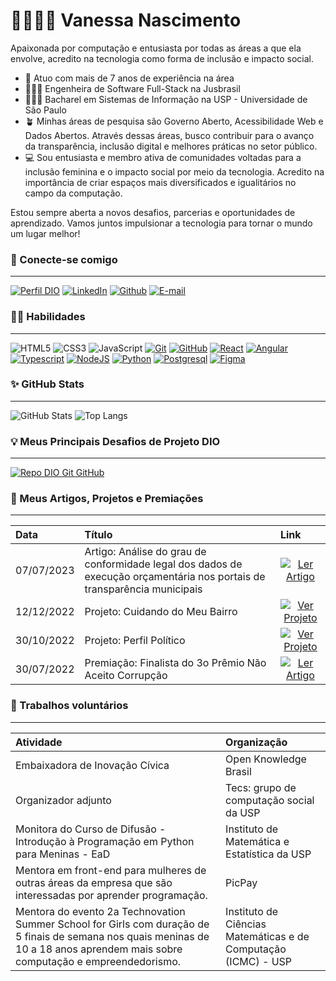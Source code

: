 # 👩🏻‍💻✨ Vanessa Nascimento 
Apaixonada por computação e entusiasta por todas as áreas a que ela envolve, acredito na tecnologia como forma de inclusão e impacto social. 

- 🚀 Atuo com mais de 7 anos de experiência na área
- 👩🏻‍💻 Engenheira de Software Full-Stack na Jusbrasil
- 👩🏻‍🎓 Bacharel em Sistemas de Informação na USP - Universidade de São Paulo
- 🪴 Minhas áreas de pesquisa são Governo Aberto, Acessibilidade Web e Dados Abertos. Através dessas áreas, busco contribuir para o avanço da transparência, inclusão digital e melhores práticas no setor público.
- 💻 Sou entusiasta e membro ativa de comunidades voltadas para a inclusão feminina e o impacto social por meio da tecnologia. Acredito na importância de criar espaços mais diversificados e igualitários no campo da computação.

Estou sempre aberta a novos desafios, parcerias e oportunidades de aprendizado. Vamos juntos impulsionar a tecnologia para tornar o mundo um lugar melhor! 

### 🤝 Conecte-se comigo
---
[![Perfil DIO](https://img.shields.io/badge/-Meu%20Perfil%20na%20DIO-c7b9ff?style=for-the-badge)](https://www.dio.me/users/vanascimento_dev)
[![LinkedIn](https://img.shields.io/badge/-LinkedIn-000?style=for-the-badge&logo=linkedin&logoColor=30A3DC)](https://www.linkedin.com/in/vanascimento-dev/)
[![Github](https://img.shields.io/badge/-GIthub-000?style=for-the-badge&logo=github&logoColor=fff)](https://github.com/vanessa-nascimento)
[![E-mail](https://img.shields.io/badge/-Email-000?style=for-the-badge&logo=Gmail&logoColor=E94D5F)](mailto:vanascimento.dev@gmail.com)


### 🤸🏻 Habilidades
---
![HTML5](https://img.shields.io/badge/HTML-000?style=for-the-badge&logo=html5&logoColor=E34F26)
![CSS3](https://img.shields.io/badge/CSS3-000?style=for-the-badge&logo=css3&logoColor=1572B6)
![JavaScript](https://img.shields.io/badge/JavaScript-000?style=for-the-badge&logo=javascript&logoColor=F7DF1E)
[![Git](https://img.shields.io/badge/Git-000?style=for-the-badge&logo=git&logoColor=F05032)](https://git-scm.com/doc) 
[![GitHub](https://img.shields.io/badge/GitHub-000?style=for-the-badge&logo=github&logoColor=FFFFFF)](https://docs.github.com/)
[![React](https://img.shields.io/badge/react-000?style=for-the-badge&logo=react&logoColor=61DAFB)](https://docs.github.com/)
[![Angular](https://img.shields.io/badge/angular-000?style=for-the-badge&logo=angular&logoColor=DD0031)](https://docs.github.com/)
[![Typescript](https://img.shields.io/badge/typescript-000?style=for-the-badge&logo=typescript&logoColor=3178C6)](https://docs.github.com/)
[![NodeJS](https://img.shields.io/badge/nodejs-000?style=for-the-badge&logo=nodedotjs&logoColor=339933)](https://docs.github.com/)
[![Python](https://img.shields.io/badge/python-000?style=for-the-badge&logo=python&logoColor=3776AB)](https://docs.github.com/)
[![Postgresql](https://img.shields.io/badge/postgresql-000?style=for-the-badge&logo=postgresql&logoColor=4169E1)](https://docs.github.com/)
[![Figma](https://img.shields.io/badge/figma-000?style=for-the-badge&logo=figma&logoColor=F24E1E)](https://docs.github.com/)

### ✨ GitHub Stats
---
![GitHub Stats](https://github-readme-stats.vercel.app/api?username=vanessa-nascimento&bg_color=000&border_color=30A3DC&show_icons=true&icon_color=30A3DC&title_color=E94D5F&text_color=FFF)
![Top Langs](https://github-readme-stats-git-masterrstaa-rickstaa.vercel.app/api/top-langs/?username=vanessa-nascimento&layout=compact&bg_color=000&heigth=300&border_color=30A3DC&title_color=E94D5F&text_color=FFF&full_width=true)

### 💡 Meus Principais Desafios de Projeto DIO
---
[![Repo DIO Git GitHub](https://github-readme-stats.vercel.app/api/pin/?username=vanessa-nascimento&repo=dio-lab-open-source&bg_color=000&border_color=30A3DC&show_icons=true&icon_color=30A3DC&title_color=E94D5F&text_color=FFF)](https://github.com/vanessa-nascimento/dio-lab-open-source)


### 🏅 Meus Artigos, Projetos e Premiações
---
<table>
  <thead>
    <tr align="left">
      <th>Data</th>
      <th>Título</th>
      <th>Link</th>
    </tr>
  </thead>
  <tbody align="left">
    <tr>
      <td>07/07/2023</td>
      <td>Artigo: Análise do grau de conformidade legal dos dados de execução orçamentária nos portais de transparência municipais</td>
      <td align="center">
        <a href="https://revista.cgu.gov.br/Revista_da_CGU/article/view/574">
           <img align="center" alt="Ler Artigo" src="https://img.shields.io/badge/Ler%20Artigo-c7b9ff?style=for-the-badge">
        </a>
      </td>
    </tr>
    <tr>
      <td>12/12/2022</td>
      <td>Projeto: Cuidando do Meu Bairro</td>
      <td align="center">
        <a href="https://cuidando.vc/2022/1">
           <img align="center" alt="Ver Projeto" src="https://img.shields.io/badge/Ver%20Projeto-c7b9ff?style=for-the-badge">
        </a>
      </td>
    </tr>
    <tr>
      <td>30/10/2022</td>
      <td>Projeto: Perfil Político</td>
      <td align="center">
        <a href="https://perfilpolitico.serenata.ai/">
           <img align="center" alt="Ver Projeto" src="https://img.shields.io/badge/Ver%20Projeto-c7b9ff?style=for-the-badge">
        </a>
      </td>    
    </tr>
    <tr>
      <td>30/07/2022</td>
      <td>Premiação: Finalista do 3o Prêmio Não Aceito Corrupção</td>
      <td align="center">
        <a href="https://www.sbtnews.com.br/noticia/brasil/218031-premio-nao-aceito-corrupcao-anuncia-vencedores-da-3-edicao-confira">
           <img align="center" alt="Ler Artigo" src="https://img.shields.io/badge/Ler%20Artigo-c7b9ff?style=for-the-badge">
        </a>
      </td>    
    </tr>
  </tbody>
  <tfoot></tfoot>
</table>

### 💜 Trabalhos voluntários
---
<table>
  <thead>
    <tr align="left">
      <th>Atividade</th>
      <th>Organização</th>
    </tr>
  </thead>
  <tbody align="left">
    <tr>
      <td>Embaixadora de Inovação Cívica</td>
      <td>Open Knowledge Brasil</td>
    </tr>
    <tr>
      <td>Organizador adjunto</td>
      <td>Tecs: grupo de computação social da USP</td>
    </tr>
    <tr>
      <td>Monitora do Curso de Difusão - Introdução à Programação em Python para Meninas - EaD</td>
      <td>Instituto de Matemática e Estatística da USP</td>
    </tr>
    <tr>
      <td>Mentora em front-end para mulheres de outras áreas da empresa que são interessadas por aprender programação.</td>
      <td>PicPay</td>
    </tr>
    <tr>
      <td>Mentora do evento 2a Technovation Summer School for Girls com duração de 5 finais de semana nos quais meninas de 10 a 18 anos aprendem mais sobre computação e empreendedorismo.</td>
      <td>Instituto de Ciências Matemáticas e de Computação (ICMC) - USP</td>
    </tr>
  </tbody>
  <tfoot></tfoot>
</table>
